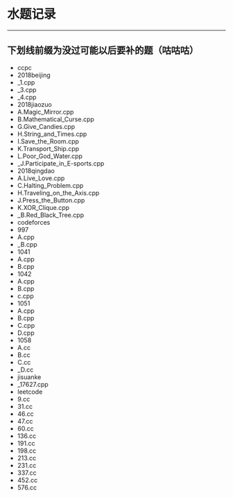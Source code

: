 # 水题记录
---
下划线前缀为没过可能以后要补的题（咕咕咕）
---
- ccpc
 - 2018beijing
  - _1.cpp
  - _3.cpp
  - _4.cpp
 - 2018jiaozuo
  - A.Magic_Mirror.cpp
  - B.Mathematical_Curse.cpp
  - G.Give_Candies.cpp
  - H.String_and_Times.cpp
  - I.Save_the_Room.cpp
  - K.Transport_Ship.cpp
  - L.Poor_God_Water.cpp
  - _J.Participate_in_E-sports.cpp
 - 2018qingdao
  - A.Live_Love.cpp
  - C.Halting_Problem.cpp
  - H.Traveling_on_the_Axis.cpp
  - J.Press_the_Button.cpp
  - K.XOR_Clique.cpp
  - _B.Red_Black_Tree.cpp
- codeforces
 - 997
  - A.cpp
  - _B.cpp
 - 1041
  - A.cpp
  - B.cpp
 - 1042
  - A.cpp
  - B.cpp
  - c.cpp
 - 1051
  - A.cpp
  - B.cpp
  - C.cpp
  - D.cpp
 - 1058
  - A.cc
  - B.cc
  - C.cc
  - _D.cc
- jisuanke
 - _17627.cpp
- leetcode
 - 9.cc
 - 31.cc
 - 46.cc
 - 47.cc
 - 60.cc
 - 136.cc
 - 191.cc
 - 198.cc
 - 213.cc
 - 231.cc
 - 337.cc
 - 452.cc
 - 576.cc
